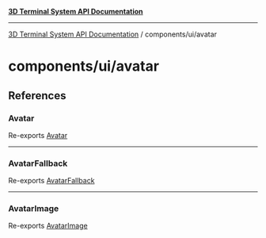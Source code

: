 [**3D Terminal System API Documentation**](../../../README.md)

***

[3D Terminal System API Documentation](../../../README.md) / components/ui/avatar

# components/ui/avatar

## References

### Avatar

Re-exports [Avatar](variables/Avatar.md)

***

### AvatarFallback

Re-exports [AvatarFallback](variables/AvatarFallback.md)

***

### AvatarImage

Re-exports [AvatarImage](variables/AvatarImage.md)
